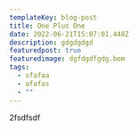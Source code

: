 ```yaml
---
templateKey: blog-post
title: One Plus One
date: 2022-06-21T15:07:01.448Z
description: gdgdgdgd
featuredpost: true
featuredimage: dgfdgdfgdg.bom
tags:
  - sfafaa
  - afafas
  - ""
---
```

2fsdfsdf